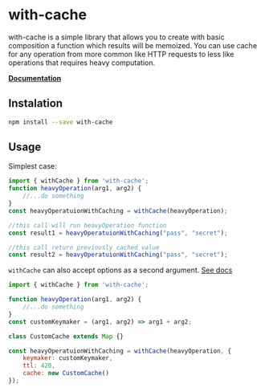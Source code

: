 
# with-cache

  

with-cache is a simple library that allows you to create with basic composition a function which results will be memoized. You can use cache for any operation from more common like HTTP requests to less like operations that requires heavy computation.

[**Documentation**](https://matchojecky.github.io/with-cache/)


## Instalation
```bash
npm install --save with-cache
```


## Usage

Simplest case:
```javascript
import { withCache } from 'with-cache';
function heavyOperation(arg1, arg2) {
	//...do something
}
const heavyOperatuionWithCaching = withCache(heavyOperation);

//this call will run heavyOperation function
const result1 = heavyOperatuionWithCaching("pass", "secret");

//this call return previously cached value 
const result2 = heavyOperatuionWithCaching("pass", "secret");

```

  

`withCache` can also accept options as a second argument. [See docs](https://matchojecky.github.io/with-cache/interfaces/cacheoptions.html)

```javascript
import { withCache } from 'with-cache';

function heavyOperation(arg1, arg2) {
	//...do something
}
const customKeymaker = (arg1, arg2) => arg1 + arg2;

class CustomCache extends Map {}

const heavyOperatuionWithCaching = withCache(heavyOperation, {
	keymaker: customKeymaker,
	ttl: 420,
	cache: new CustomCache()
});

```